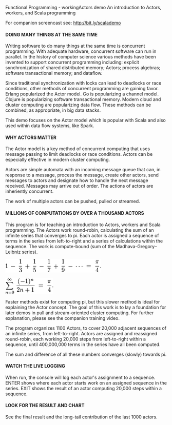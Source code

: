 Functional Programming - workingActors demo
An introduction to Actors, workers, and Scala programming

For companion screencast see: http://bit.ly/scalademo


#### DOING MANY THINGS AT THE SAME TIME
Writing software to do many things at the same time is concurrent programming. With adequate hardware, concurrent software can run in parallel. In the history of computer science various methods have been invented to support concurrent programming including: explicit synchronization of shared distributed memory; Actors; process algebras; software transactional memory; and dataflow. 

Since traditional synchronization with locks can lead to deadlocks or race conditions, other methods of concurrent programming are gaining favor. Erlang popularized the Actor model. Go is popularizing a channel model. Clojure is popularizing software transactional memory. Modern cloud and cluster computing are popularizing data flow. These methods can be combined, as appropriate, in big data stacks. 

This demo focuses on the Actor model which is popular with Scala and also used within data flow systems, like Spark. 

#### WHY ACTORS MATTER
The Actor model is a key method of concurrent computing that uses message passing to limit deadlocks or race conditions. Actors can be especially effective in modern cluster computing.

Actors are simple automata with an incoming message queue that can, in response to a message, process the message, create other actors, send messages to actors and designate how to handle the next message received. Messages may arrive out of order. The actions of actors are inheriently concurrent.

The work of multiple actors can be pushed, pulled or streamed.

#### MILLIONS OF COMPUTATIONS BY OVER A THOUSAND ACTORS
This program is for teaching an introduction to Actors, workers and Scala programming. The Actors work round-robin, calculating the sum of an infinite series that converges to pi. Each actor is assigned a sequence of terms in the series from left-to-right and a series of calculations within the sequence. The work is compute-bound (sum of the Madhava-Gregory–Leibniz series).

![Series](./images/series.png)

![Series Notation](./images/seriesnotation.png)

Faster methods exist for computing pi, but this slower method is ideal for explaining the Actor concept. The goal of this work is to lay a foundation for later demos in pull and stream-oriented cluster computing. For further explanation, please see the companion training video.

The program organizes 1100 Actors, to cover 20,000 adjacent sequences of an infinite series, from left-to-right. Actors are assigned and reassigned round-robin, each working 20,000 steps from left-to-right within a sequence, until 400,000,000 terms in the series have all been computed. 

The sum and difference of all these numbers converges (slowly) towards pi.

#### WATCH THE LIVE LOGGING
When run, the console will log each actor's assignment to a sequence. ENTER shows where each actor starts work on an assigned sequence in the series. EXIT shows the result of an actor computing 20,000 steps within a sequence.

#### LOOK FOR THE RESULT AND CHART
See the final result and the long-tail contribution of the last 1000 actors.
